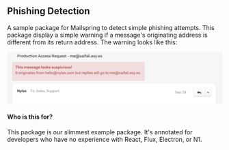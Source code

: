 ## Phishing Detection

A sample package for Mailspring to detect simple phishing attempts. This package display a simple warning if
a message's originating address is different from its return address. The warning looks like this:

![screenshot](./screenshot.png)

#### Who is this for?

This package is our slimmest example package. It's annotated for developers who have no experience with React, Flux, Electron, or N1.
